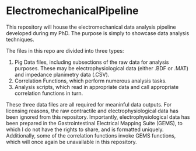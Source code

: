 # ElectromechanicalPipeline
This repository will house the electromechanical data analysis pipeline developed during my PhD. The purpose is simply to showcase data analysis techniques.

The files in this repo are divided into three types:
1) Pig Data files, including subsections of the raw data for analysis purposes. These may be electrophysiological data (either .BDF or .MAT) and impedance planimetry data (.CSV).
2) Correlation Functions, which perform numerous analysis tasks.
3) Analysis scripts, which read in appropriate data and call appropriate correlation functions in turn.

These three data files are all required for meaninful data outputs. For licensing reasons, the raw contractile and electrophysiological data has been ignored from this repository.
Importantly, electrophysiological data has been prepared in the Gastrointestinal Electrical Mapping Suite (GEMS), to which I do not have the rights to share, and is formatted uniquely. Additionally, some of the correlation functions invoke GEMS functions, which will once again be unavailable in this repository.

